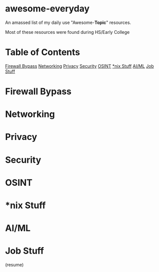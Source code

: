 # awesome-everyday
An amassed list of my daily use "Awesome-**Topic**" resources.

Most of these resources were found during HS/Early College
# Table of Contents
[Firewall Bypass]([link](https://github.com/Mail222/awesome-everyday/tree/main#bypass-firewall))
[Networking](https://github.com/Mail222/awesome-everyday/tree/main#networking)
[Privacy](https://github.com/Mail222/awesome-everyday/tree/main#privacy)
[Security](https://github.com/Mail222/awesome-everyday/tree/main#security)
[OSINT](https://github.com/Mail222/awesome-everyday/tree/main#osint)
[*nix Stuff](https://github.com/Mail222/awesome-everyday/tree/main#nix-stuff)
[AI/ML](https://github.com/Mail222/awesome-everyday/tree/main#aiml)
[Job Stuff](https://github.com/Mail222/awesome-everyday/tree/main#job-stuff)

# Firewall Bypass
# Networking
# Privacy
# Security
# OSINT
# *nix Stuff
# AI/ML
# Job Stuff
(resume)
